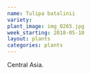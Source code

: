 ```yaml
---
name: Tulipa batalinii
variety: 
plant_image: img_0265.jpg
week_starting: 2018-05-10
layout: plants 
categories: plants 
---
```

Central Asia.
